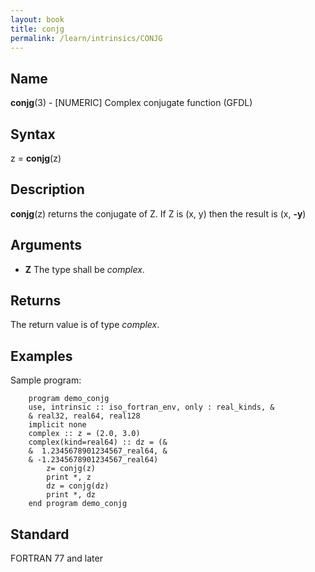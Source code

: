 ```yaml
---
layout: book
title: conjg
permalink: /learn/intrinsics/CONJG
---
```

## __Name__

__conjg__(3) - \[NUMERIC\] Complex conjugate function
(GFDL)

## __Syntax__

z = __conjg__(z)

## __Description__

__conjg__(z) returns the conjugate of Z. If Z is (x, y) then the result
is (x, __-y__)

## __Arguments__

  - __Z__
    The type shall be _complex_.

## __Returns__

The return value is of type _complex_.

## __Examples__

Sample program:

```
    program demo_conjg
    use, intrinsic :: iso_fortran_env, only : real_kinds, &
    & real32, real64, real128
    implicit none
    complex :: z = (2.0, 3.0)
    complex(kind=real64) :: dz = (&
    &  1.2345678901234567_real64, &
    & -1.2345678901234567_real64)
        z= conjg(z)
        print *, z
        dz = conjg(dz)
        print *, dz
    end program demo_conjg
```

## __Standard__

FORTRAN 77 and later

